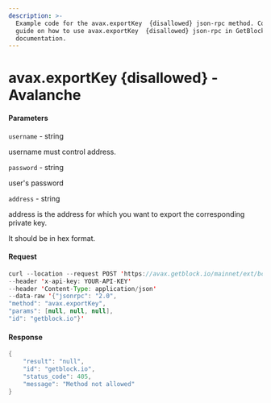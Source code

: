 ```yaml
---
description: >-
  Example code for the avax.exportKey  {disallowed} json-rpc method. Сomplete
  guide on how to use avax.exportKey  {disallowed} json-rpc in GetBlock.io Web3
  documentation.
---
```


# avax.exportKey {disallowed} - Avalanche

#### Parameters

`username` - string

username must control address.

`password` - string

user's password

`address` - string

address is the address for which you want to export the corresponding private key.

It should be in hex format.

#### Request

```java
curl --location --request POST 'https://avax.getblock.io/mainnet/ext/bc/C/rpc' 
--header 'x-api-key: YOUR-API-KEY' 
--header 'Content-Type: application/json' 
--data-raw '{"jsonrpc": "2.0",
"method": "avax.exportKey",
"params": [null, null, null],
"id": "getblock.io"}'
```

#### Response

```java
{
    "result": "null",
    "id": "getblock.io",
    "status_code": 405,
    "message": "Method not allowed"
}
```

